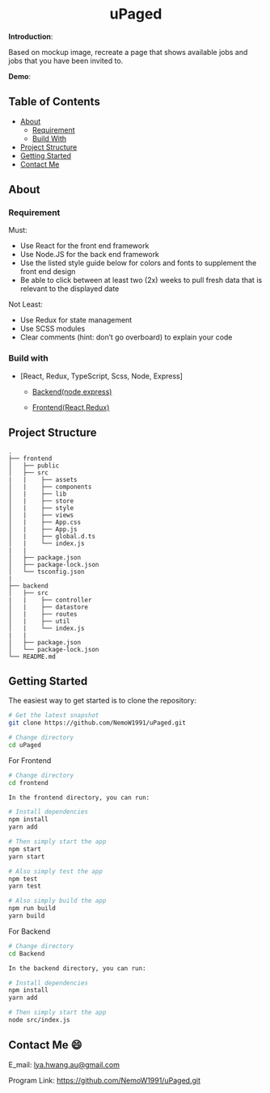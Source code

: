 # <h1 align="center">uPaged</h1>

**Introduction**:

Based on mockup image, recreate a page that shows available jobs and jobs that you have been invited to.

**Demo**: 


Table of Contents
-----------------
- [About](#about)
  - [Requirement](#Requirement)
  - [Build With](#build-with)
- [Project Structure](#project-structure)
- [Getting Started](#getting-started)
- [Contact Me](#contact-me)

About
-------------

### Requirement

Must:
- Use React for the front end framework
- Use Node.JS for the back end framework
- Use the listed style guide below for colors and fonts to supplement the front end design
- Be able to click between at least two (2x) weeks to pull fresh data that is relevant to the displayed date

Not Least:
- Use Redux for state management
- Use SCSS modules
- Clear comments (hint: don’t go overboard) to explain your code

### Build with

* [React, Redux, TypeScript, Scss, Node, Express]

  -  [Backend(node,express)](./backend)

  -  [Frontend(React,Redux)](./frontend)

Project Structure
-----------------
    .
    ├── frontend                    
    │   ├── public                       
    │   ├── src 
    |   |    ├── assets                   
    │   |    ├── components             
    │   |    ├── lib                     
    │   |    ├── store                    
    │   |    ├── style                    
    │   |    ├── views                    
    │   |    ├── App.css                 
    │   |    ├── App.js                  
    │   |    ├── global.d.ts              
    │   |    └── index.js              
    |   |
    │   ├── package.json                
    │   ├── package-lock.json            
    │   └── tsconfig.json                
    |   
    ├── backend                    
    │   ├── src 
    |   |    ├── controller               
    │   |    ├── datastore              
    │   |    ├── routes                 
    │   |    ├── util                    
    │   |    └── index.js               
    |   |
    │   ├── package.json                
    │   └── package-lock.json            
    └── README.md

Getting Started
---------------

The easiest way to get started is to clone the repository:

```bash
# Get the latest snapshot
git clone https://github.com/NemoW1991/uPaged.git

# Change directory
cd uPaged
```
For Frontend

```bash
# Change directory
cd frontend

In the frontend directory, you can run:

# Install dependencies
npm install
yarn add

# Then simply start the app
npm start
yarn start

# Also simply test the app
npm test
yarn test

# Also simply build the app
npm run build
yarn build
```

For Backend

```bash
# Change directory
cd Backend

In the backend directory, you can run:

# Install dependencies
npm install
yarn add

# Then simply start the app
node src/index.js
```

Contact Me :smile:
------------------

E_mail: lya.hwang.au@gmail.com

Program Link: https://github.com/NemoW1991/uPaged.git
      